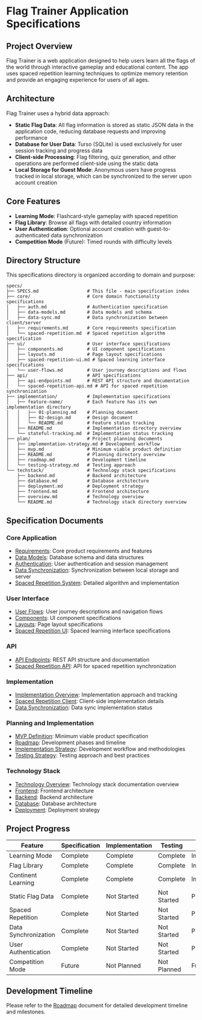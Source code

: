 # Flag Trainer Application Specifications

## Project Overview

Flag Trainer is a web application designed to help users learn all the flags of the world through interactive gameplay and educational content. The app uses spaced repetition learning techniques to optimize memory retention and provide an engaging experience for users of all ages.

## Architecture

Flag Trainer uses a hybrid data approach:

- **Static Flag Data**: All flag information is stored as static JSON data in the application code, reducing database requests and improving performance
- **Database for User Data**: Turso (SQLite) is used exclusively for user session tracking and progress data
- **Client-side Processing**: Flag filtering, quiz generation, and other operations are performed client-side using the static data
- **Local Storage for Guest Mode**: Anonymous users have progress tracked in local storage, which can be synchronized to the server upon account creation

## Core Features

- **Learning Mode**: Flashcard-style gameplay with spaced repetition
- **Flag Library**: Browse all flags with detailed country information
- **User Authentication**: Optional account creation with guest-to-authenticated data synchronization
- **Competition Mode** (Future): Timed rounds with difficulty levels

## Directory Structure

This specifications directory is organized according to domain and purpose:

```
specs/
├── SPECS.md                  # This file - main specification index
├── core/                     # Core domain functionality specifications
│   ├── auth.md               # Authentication specification
│   ├── data-models.md        # Data models and schema
│   ├── data-sync.md          # Data synchronization between client/server
│   ├── requirements.md       # Core requirements specification
│   └── spaced-repetition.md  # Spaced repetition algorithm specification
├── ui/                       # User interface specifications
│   ├── components.md         # UI component specifications
│   ├── layouts.md            # Page layout specifications
│   ├── spaced-repetition-ui.md # Spaced learning interface specifications
│   └── user-flows.md         # User journey descriptions and flows
├── api/                      # API specifications
│   ├── api-endpoints.md      # REST API structure and documentation
│   └── spaced-repetition-api.md # API for spaced repetition synchronization
├── implementation/           # Implementation specifications
│   ├── feature-name/         # Each feature has its own implementation directory
│   │   ├── 01-planning.md    # Planning document
│   │   ├── 02-design.md      # Design document
│   │   └── README.md         # Feature status tracking
│   ├── README.md             # Implementation directory overview
│   └── stateful-tracking.md  # Implementation status tracking
├── plan/                     # Project planning documents
│   ├── implementation-strategy.md # Development workflow
│   ├── mvp.md                # Minimum viable product definition
│   ├── README.md             # Planning directory overview
│   ├── roadmap.md            # Development timeline
│   └── testing-strategy.md   # Testing approach
└── techstack/                # Technology stack specifications
    ├── backend.md            # Backend architecture
    ├── database.md           # Database architecture
    ├── deployment.md         # Deployment strategy
    ├── frontend.md           # Frontend architecture
    ├── overview.md           # Technology overview
    └── README.md             # Technology stack directory overview
```

## Specification Documents

### Core Application

- [Requirements](core/requirements.md): Core product requirements and features
- [Data Models](core/data-models.md): Database schema and data structures
- [Authentication](core/auth.md): User authentication and session management
- [Data Synchronization](core/data-sync.md): Synchronization between local storage and server
- [Spaced Repetition System](core/spaced-repetition.md): Detailed algorithm and implementation

### User Interface

- [User Flows](ui/user-flows.md): User journey descriptions and navigation flows
- [Components](ui/components.md): UI component specifications
- [Layouts](ui/layouts.md): Page layout specifications
- [Spaced Repetition UI](ui/spaced-repetition-ui.md): Spaced learning interface specifications

### API

- [API Endpoints](api/api-endpoints.md): REST API structure and documentation
- [Spaced Repetition API](api/spaced-repetition-api.md): API for spaced repetition synchronization

### Implementation

- [Implementation Overview](implementation/README.md): Implementation approach and tracking
- [Spaced Repetition Client](implementation/spaced-repetition-client.md): Client-side implementation details
- [Data Synchronization](implementation/data-sync/README.md): Data sync implementation status

### Planning and Implementation

- [MVP Definition](plan/mvp.md): Minimum viable product specification
- [Roadmap](plan/roadmap.md): Development phases and timeline
- [Implementation Strategy](plan/implementation-strategy.md): Development workflow and methodologies
- [Testing Strategy](plan/testing-strategy.md): Testing approach and best practices

### Technology Stack

- [Technology Overview](techstack/README.md): Technology stack documentation overview
- [Frontend](techstack/frontend.md): Frontend architecture
- [Backend](techstack/backend.md): Backend architecture
- [Database](techstack/database.md): Database architecture
- [Deployment](techstack/deployment.md): Deployment strategy

## Project Progress

| Feature              | Specification | Implementation | Testing     | Status      |
| -------------------- | ------------- | -------------- | ----------- | ----------- |
| Learning Mode        | Complete      | Complete       | Complete    | Implemented |
| Flag Library         | Complete      | Complete       | Complete    | Implemented |
| Continent Learning   | Complete      | Complete       | Complete    | Implemented |
| Static Flag Data     | Complete      | Not Started    | Not Started | Planning    |
| Spaced Repetition    | Complete      | Not Started    | Not Started | Planning    |
| Data Synchronization | Complete      | Not Started    | Not Started | Planning    |
| User Authentication  | Complete      | Not Started    | Not Started | Planning    |
| Competition Mode     | Future        | Not Planned    | Not Planned | Future      |

## Development Timeline

Please refer to the [Roadmap](plan/roadmap.md) document for detailed development timeline and milestones.
